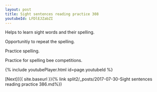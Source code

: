 ```yaml
---
layout: post
title: Sight sentences reading practice 308
youtubeId: LFDlEJZabZI
---
```

 
 
Helps to learn sight words and their spelling.

Opportunitiy to repeat the spelling. 

Practice spelling. 
 
Practice for spelling bee competitions. 
 
{% include youtubePlayer.html id=page.youtubeId %}
 
 

[Next]({{ site.baseurl }}{% link  split2/_posts/2017-07-30-Sight sentences reading practice 386.md%})
 
